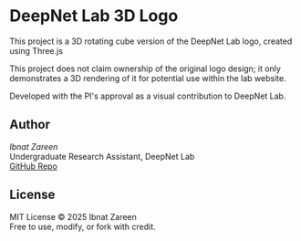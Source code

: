 # DeepNet Lab 3D Logo

This project is a 3D rotating cube version of the DeepNet Lab logo, created using Three.js

This project does not claim ownership of the original logo design; it only demonstrates a 3D rendering of it for potential use within the lab website.

Developed with the PI's approval as a visual contribution to DeepNet Lab.

## Author
*Ibnat Zareen*  
Undergraduate Research Assistant, DeepNet Lab  
[GitHub Repo](https://github.com/ibnatz/deepnet-logo)

## License
MIT License © 2025 Ibnat Zareen  
Free to use, modify, or fork with credit.
